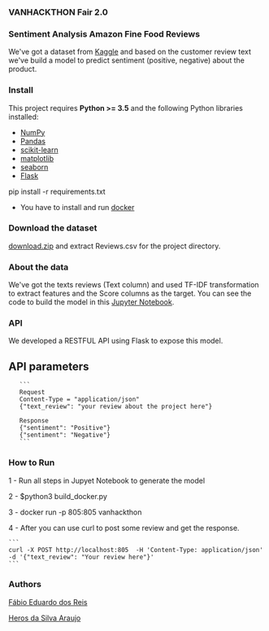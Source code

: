 
### VANHACKTHON Fair 2.0

### Sentiment Analysis Amazon Fine Food Reviews
We've got a dataset from [Kaggle](https://www.kaggle.com/snap/amazon-fine-food-reviews) and based on the customer review text we've build a model to predict sentiment (positive, negative) about the product.


### Install

This project requires **Python >= 3.5** and the following Python libraries installed:

- [NumPy](http://www.numpy.org/)
- [Pandas](http://pandas.pydata.org)
- [scikit-learn](http://scikit-learn.org/stable/)
- [matplotlib](http://matplotlib.org/)
- [seaborn](https://seaborn.pydata.org/)
- [Flask](http://flask.pocoo.org)

pip install -r requirements.txt

- You have to install and run [docker](https://docs.docker.com/install/)

### Download the dataset
[download.zip](https://www.kaggle.com/snap/amazon-fine-food-reviews/downloads/amazon-fine-food-reviews.zip/2) and extract
Reviews.csv for the project directory. 

### About the data
We've got the texts reviews (Text column) and used TF-IDF transformation to extract features and the Score columns as the target.
You can see the code to build the model in this [Jupyter Notebook](https://github.com/fabiodosreis2/skipthedishes_fair2.0/blob/master/vanhackthon.ipynb).


### API
We developed a RESTFUL API using Flask to expose this model.

 ## API parameters
       ```
       Request
       Content-Type = "application/json"
       {"text_review": "your review about the project here"}
       
       Response
       {"sentiment": "Positive"}
       {"sentiment": "Negative"}
       ```

### How to Run
1 - Run all steps in Jupyet Notebook to generate the model

2 - $python3 build_docker.py

3 - docker run -p 805:805 vanhackthon

4 - After you can use curl to post some review and get the response.

    ```
    curl -X POST http://localhost:805  -H 'Content-Type: application/json' -d '{"text_review": "Your review here"}'
    ```


### Authors

[Fábio Eduardo dos Reis](https://www.linkedin.com/in/fabiodosreis/)

[Heros da Silva Araujo](https://www.linkedin.com/in/herosaraujo/)



